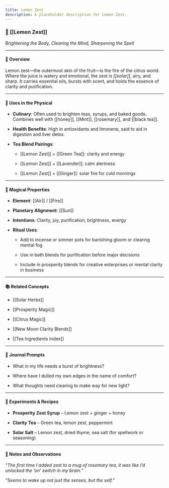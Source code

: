 ```yaml
---
title: Lemon Zest
description: A placeholder description for Lemon Zest.
---
```


### **🔮 [[Lemon Zest]]**

_Brightening the Body, Clearing the Mind, Sharpening the Spell_

---

#### 🍋 Overview

Lemon zest—the outermost skin of the fruit—is the fire of the citrus world. Where the juice is watery and emotional, the zest is _[[solar]]_, airy, and sharp. It carries essential oils, bursts with scent, and holds the essence of clarity and purification.

---

#### 🌿 Uses in the Physical

- **Culinary**: Often used to brighten teas, syrups, and baked goods. Combines well with [[honey]], [[Mint]], [[rosemary]], and [[black tea]].
    
- **Health Benefits**: High in antioxidants and limonene, said to aid in digestion and liver detox.
    
- **Tea Blend Pairings**:
    
    - [[Lemon Zest]] + [[Green Tea]]: clarity and energy
        
    - [[Lemon Zest]] + [[Lavender]]: calm alertness
        
    - [[Lemon Zest]] + [[Ginger]]: solar fire for cold mornings
        

---

#### 🧙 Magical Properties

- **Element**: [[Air]] / [[Fire]]
    
- **Planetary Alignment**: [[Sun]]
    
- **Intentions**: Clarity, joy, purification, brightness, energy
    
- **Ritual Uses**:
    
    - Add to incense or simmer pots for banishing gloom or clearing mental fog
        
    - Use in bath blends for purification before major decisions
        
    - Include in prosperity blends for creative enterprises or mental clarity in business
        

---

#### 📚 Related Concepts

- [[Solar Herbs]]
    
- [[Prosperity Magic]]
    
- [[Citrus Magic]]
    
- [[New Moon Clarity Blends]]
    
- [[Tea Ingredients Index]]
    

---

#### 📝 Journal Prompts

- What in my life needs a burst of brightness?
    
- Where have I dulled my own edges in the name of comfort?
    
- What thoughts need clearing to make way for new light?
    

---

#### 🧪 Experiments & Recipes

- **Prosperity Zest Syrup** – Lemon zest + ginger + honey
    
- **Clarity Tea** – Green tea, lemon zest, peppermint
    
- **Solar Salt** – Lemon zest, dried thyme, sea salt (for spellwork or seasoning)
    

---

#### 💭 Notes and Observations

_“The first time I added zest to a mug of rosemary tea, it was like I’d unlocked the ‘on’ switch in my brain.”_

_“Seems to wake up not just the senses, but the self.”_